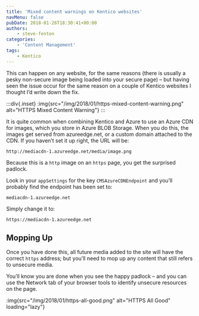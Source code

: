 ```yaml
---
title: 'Mixed content warnings on Kentico websites'
navMenu: false
pubDate: 2018-01-26T18:30:41+00:00
authors:
    - steve-fenton
categories:
    - 'Content Management'
tags:
    - Kentico
---
```


This can happen on any website, for the same reasons (there is usually a pesky non-secure image being loaded into your secure page) – but having seen the issue occur for the same reason on a couple of Kentico websites I thought I’d write down the fix.

:::div{.inset}
:img{src="/img/2018/01/https-mixed-content-warning.png" alt="HTTPS Mixed Content Warning"}
:::

It is quite common when combining Kentico and Azure to use an Azure CDN for images, which you store in Azure BLOB Storage. When you do this, the images get served from azureedge.net, or a custom domain attached to the CDN. If you haven’t set it up right, the URL will be:

`http://mediacdn-1.azureedge.net/media/image.png`

Because this is a `http` image on an `https` page, you get the surprised padlock.

Look in your `appSettings` for the key `CMSAzureCDNEndpoint` and you’ll probably find the endpoint has been set to:

`mediacdn-1.azureedge.net`

Simply change it to:

`https://mediacdn-1.azureedge.net`

## Mopping Up

Once you have done this, all future media added to the site will have the correct `https` address; but you’ll need to mop up any content that still refers to unsecure media.

You’ll know you are done when you see the happy padlock – and you can use the Network tab of your browser tools to identify unsecure resources on the page.

:img{src="/img/2018/01/https-all-good.png" alt="HTTPS All Good" loading="lazy"}